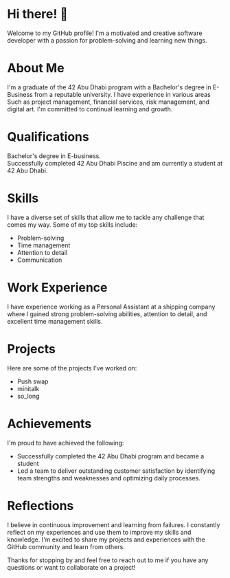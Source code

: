 # Hi there! 👋 <br>
Welcome to my GitHub profile! I'm a motivated and creative software developer with a passion for problem-solving and learning new things. <br>

# About Me <br>
I'm a graduate of the 42 Abu Dhabi program with a Bachelor's degree in E-Business from a reputable university. I have experience in various areas <br> Such as project management, financial services, risk management, and digital art. I'm committed to continual learning and growth.  <br>
# Qualifications <br>
Bachelor's degree in E-business. <br>
Successfully completed 42 Abu Dhabi Piscine and am currently a student at 42 Abu Dhabi. <br>
# Skills <br>
I have a diverse set of skills that allow me to tackle any challenge that comes my way. Some of my top skills include: <br>

* Problem-solving <br>
* Time management <br>
* Attention to detail <br>
* Communication <br>
# Work Experience <br>
I have experience working as a Personal Assistant at a shipping company where I gained strong problem-solving abilities, attention to detail, and excellent time management skills. <br>

# Projects <br>
Here are some of the projects I've worked on: <br>

* Push swap
* minitalk 
* so_long
# Achievements <br>
I'm proud to have achieved the following: <br>

* Successfully completed the 42 Abu Dhabi program and became a student <br>
* Led a team to deliver outstanding customer satisfaction by identifying team strengths and weaknesses and optimizing daily processes. <br>

# Reflections <br>
I believe in continuous improvement and learning from failures. I constantly reflect on my experiences and use them to improve my skills and knowledge. I'm excited to share my projects and experiences with the GitHub community and learn from others.

Thanks for stopping by and feel free to reach out to me if you have any questions or want to collaborate on a project!
